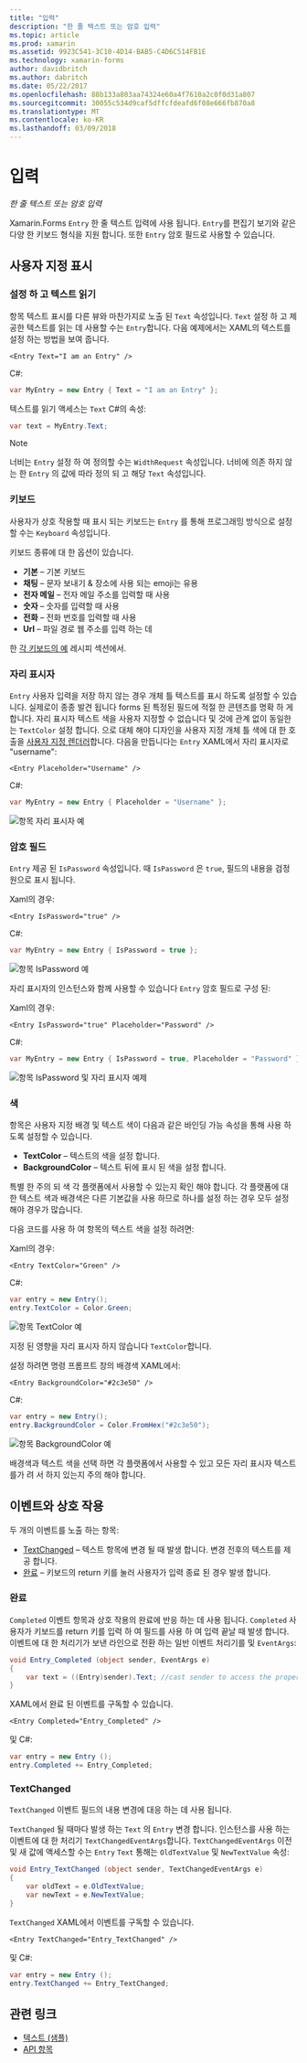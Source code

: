 ```yaml
---
title: "입력"
description: "한 줄 텍스트 또는 암호 입력"
ms.topic: article
ms.prod: xamarin
ms.assetid: 9923C541-3C10-4D14-BAB5-C4D6C514FB1E
ms.technology: xamarin-forms
author: davidbritch
ms.author: dabritch
ms.date: 05/22/2017
ms.openlocfilehash: 88b133a803aa74324e60a4f7610a2c0f0d31a807
ms.sourcegitcommit: 30055c534d9caf5dffcfdeafd6f08e666fb870a8
ms.translationtype: MT
ms.contentlocale: ko-KR
ms.lasthandoff: 03/09/2018
---
```

# <a name="entry"></a>입력

_한 줄 텍스트 또는 암호 입력_

Xamarin.Forms `Entry` 한 줄 텍스트 입력에 사용 됩니다. `Entry`를 편집기 보기와 같은 다양 한 키보드 형식을 지원 합니다. 또한 `Entry` 암호 필드로 사용할 수 있습니다.

## <a name="display-customization"></a>사용자 지정 표시

### <a name="setting-and-reading-text"></a>설정 하 고 텍스트 읽기

항목 텍스트 표시를 다른 뷰와 마찬가지로 노출 된 `Text` 속성입니다. `Text` 설정 하 고 제공한 텍스트를 읽는 데 사용할 수는 `Entry`합니다. 다음 예제에서는 XAML의 텍스트를 설정 하는 방법을 보여 줍니다.

```xaml
<Entry Text="I am an Entry" />
```

C#:

```csharp
var MyEntry = new Entry { Text = "I am an Entry" };
```

텍스트를 읽기 액세스는 `Text` C#의 속성:

```csharp
var text = MyEntry.Text;
```

> [!NOTE]
> 너비는 `Entry` 설정 하 여 정의할 수는 `WidthRequest` 속성입니다. 너비에 의존 하지 않는 한 `Entry` 의 값에 따라 정의 되 고 해당 `Text` 속성입니다.

### <a name="keyboards"></a>키보드

사용자가 상호 작용할 때 표시 되는 키보드는 `Entry` 를 통해 프로그래밍 방식으로 설정할 수는 `Keyboard` 속성입니다.

키보드 종류에 대 한 옵션이 있습니다.

- **기본** &ndash; 기본 키보드
- **채팅** &ndash; 문자 보내기 & 장소에 사용 되는 emoji는 유용
- **전자 메일** &ndash; 전자 메일 주소를 입력할 때 사용
- **숫자** &ndash; 숫자를 입력할 때 사용
- **전화** &ndash; 전화 번호를 입력할 때 사용
- **Url** &ndash; 파일 경로 웹 주소를 입력 하는 데

한 [각 키보드의 예](https://developer.xamarin.com/recipes/cross-platform/xamarin-forms/choose-keyboard-for-entry/) 레시피 섹션에서.

### <a name="placeholders"></a>자리 표시자

`Entry` 사용자 입력을 저장 하지 않는 경우 개체 틀 텍스트를 표시 하도록 설정할 수 있습니다. 실제로이 종종 발견 됩니다 forms 된 특정된 필드에 적절 한 콘텐츠를 명확 하 게 합니다. 자리 표시자 텍스트 색을 사용자 지정할 수 없습니다 및 것에 관계 없이 동일한는 `TextColor` 설정 합니다. 으로 대체 해야 디자인을 사용자 지정 개체 틀 색에 대 한 호출을 [사용자 지정 렌더러]()합니다. 다음을 만듭니다는 `Entry` XAML에서 자리 표시자로 "username":

```xaml
<Entry Placeholder="Username" />
```

C#:

```csharp
var MyEntry = new Entry { Placeholder = "Username" };
```

![](entry-images/placeholder.png "항목 자리 표시자 예")

### <a name="password-fields"></a>암호 필드

`Entry` 제공 된 `IsPassword` 속성입니다. 때 `IsPassword` 은 `true`, 필드의 내용을 검정 원으로 표시 됩니다.

Xaml의 경우:

```xaml
<Entry IsPassword="true" />
```

C#:

```csharp
var MyEntry = new Entry { IsPassword = true };
```

![](entry-images/password.png "항목 IsPassword 예")

자리 표시자의 인스턴스와 함께 사용할 수 있습니다 `Entry` 암호 필드로 구성 된:

Xaml의 경우:

```xaml
<Entry IsPassword="true" Placeholder="Password" />
```

C#:

```csharp
var MyEntry = new Entry { IsPassword = true, Placeholder = "Password" };
```

![](entry-images/passwordplaceholder.png "항목 IsPassword 및 자리 표시자 예제")


### <a name="colors"></a>색

항목은 사용자 지정 배경 및 텍스트 색이 다음과 같은 바인딩 가능 속성을 통해 사용 하도록 설정할 수 있습니다.

- **TextColor** &ndash; 텍스트의 색을 설정 합니다.
- **BackgroundColor** &ndash; 텍스트 뒤에 표시 된 색을 설정 합니다.

특별 한 주의 되 색 각 플랫폼에서 사용할 수 있는지 확인 해야 합니다. 각 플랫폼에 대 한 텍스트 색과 배경색은 다른 기본값을 사용 하므로 하나를 설정 하는 경우 모두 설정 해야 경우가 많습니다.

다음 코드를 사용 하 여 항목의 텍스트 색을 설정 하려면:

Xaml의 경우:

```xaml
<Entry TextColor="Green" />
```

C#:

```csharp
var entry = new Entry();
entry.TextColor = Color.Green;
```

![](entry-images/textcolor.png "항목 TextColor 예")

지정 된 영향을 자리 표시자 하지 않습니다 `TextColor`합니다.

설정 하려면 명령 프롬프트 창의 배경색 XAML에서:

```xaml
<Entry BackgroundColor="#2c3e50" />
```

C#:

```csharp
var entry = new Entry();
entry.BackgroundColor = Color.FromHex("#2c3e50");
```

![](entry-images/textbackgroundcolor.png "항목 BackgroundColor 예")

배경색과 텍스트 색을 선택 하면 각 플랫폼에서 사용할 수 있고 모든 자리 표시자 텍스트를가 려 서 하지 있는지 주의 해야 합니다.

## <a name="events-and-interactivity"></a>이벤트와 상호 작용

두 개의 이벤트를 노출 하는 항목:

- [TextChanged](http://developer.xamarin.com/api/event/Xamarin.Forms.Entry.TextChanged/) &ndash; 텍스트 항목에 변경 될 때 발생 합니다. 변경 전후의 텍스트를 제공 합니다.
- [완료](http://developer.xamarin.com/api/event/Xamarin.Forms.Entry.Completed/) &ndash; 키보드의 return 키를 눌러 사용자가 입력 종료 된 경우 발생 합니다.

### <a name="completed"></a>완료

`Completed` 이벤트 항목과 상호 작용의 완료에 반응 하는 데 사용 됩니다. `Completed` 사용자가 키보드를 return 키를 입력 하 여 필드를 사용 하 여 입력 끝날 때 발생 합니다. 이벤트에 대 한 처리기가 보낸 라인으로 전환 하는 일반 이벤트 처리기를 및 `EventArgs`:

```csharp
void Entry_Completed (object sender, EventArgs e)
{
    var text = ((Entry)sender).Text; //cast sender to access the properties of the Entry
}
```

XAML에서 완료 된 이벤트를 구독할 수 있습니다.

```xaml
<Entry Completed="Entry_Completed" />
```

및 C#:

```csharp
var entry = new Entry ();
entry.Completed += Entry_Completed;
```

### <a name="textchanged"></a>TextChanged

`TextChanged` 이벤트 필드의 내용 변경에 대응 하는 데 사용 됩니다.

`TextChanged` 될 때마다 발생 하는 `Text` 의 `Entry` 변경 합니다. 인스턴스를 사용 하는 이벤트에 대 한 처리기 `TextChangedEventArgs`합니다. `TextChangedEventArgs` 이전 및 새 값에 액세스할 수는 `Entry` `Text` 통해는 `OldTextValue` 및 `NewTextValue` 속성:

```csharp
void Entry_TextChanged (object sender, TextChangedEventArgs e)
{
    var oldText = e.OldTextValue;
    var newText = e.NewTextValue;
}
```

`TextChanged` XAML에서 이벤트를 구독할 수 있습니다.

```xaml
<Entry TextChanged="Entry_TextChanged" />
```

및 C#:

```csharp
var entry = new Entry ();
entry.TextChanged += Entry_TextChanged;
```


## <a name="related-links"></a>관련 링크

- [텍스트 (샘플)](https://developer.xamarin.com/samples/xamarin-forms/UserInterface/Text)
- [API 항목](https://developer.xamarin.com/api/type/Xamarin.Forms.Entry/)
